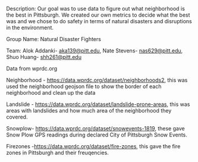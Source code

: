 Description: Our goal was to use data to figure out what neighborhood is the best in Pittsburgh. We created our own metrics to decide what the best was and we chose to do safety in terms of natural disasters and disruptions in the environment.

Group Name: Natural Disaster Fighters

Team: Alok Addanki- aka139@pitt.edu, Nate Stevens- nas629@pitt.edu, Shuo Huang- shh261@pitt.edu


Data from wprdc.org

Neighborhood - https://data.wprdc.org/dataset/neighborhoods2, this was used the neighborhood geojson file to show the border of each neighborhood and clean up the data

Landslide - https://data.wprdc.org/dataset/landslide-prone-areas, this was areas with landslides and how much area of the neighborhood they covered.

Snowplow- https://data.wprdc.org/dataset/snowevents-1819, these gave Snow Plow GPS readings during declared City of Pittsburgh Snow Events.

Firezones -https://data.wprdc.org/dataset/fire-zones, this gave the fire zones in Pittsburgh and their freuqencies.

